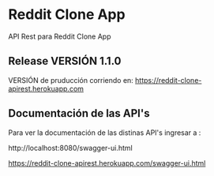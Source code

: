 # Reddit Clone App
API Rest para Reddit Clone App

## Release VERSIÓN 1.1.0

VERSIÓN de pruducción corriendo en: https://reddit-clone-apirest.herokuapp.com

## Documentación de las API's

Para ver la documentación de las distinas API's ingresar a :

http://localhost:8080/swagger-ui.html

https://reddit-clone-apirest.herokuapp.com/swagger-ui.html


